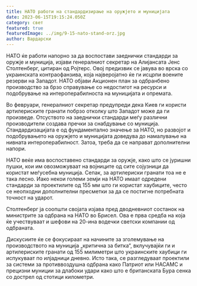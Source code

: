 ```yaml
---
title: НАТО работи на стандардизирање на оружјето и муницијата
date: 2023-06-15T19:15:24.050Z
category: свет
featured: true
featuredImage: ../img/9-15-nato-stand-orz.jpg
author: Вардарски
---
```

НАТО ќе работи напорно за да воспостави заеднички стандарди за оружје и муниција, изјави генералниот секретар на Алијансата Јенс Столтенберг, цитиран од Ројтерс. Овој предизвик се јавува во врска со украинската контраофанзива, која најверојатно ќе ги исцрпи воените резерви на Западот. НАТО објави Акционен план за одбранбено производство за брзо справување со недостигот на ресурси и подобрување на интероперабилноста на муницијата и опремата.

Во февруари, генералниот секретар предупреди дека Киев ги користи артилериските гранати побрзо отколку што Западот може да ги произведе. Отсуството на заеднички стандарди меѓу различни производители создава пречки за снабдување со муниција. Стандардизацијата е од фундаментално значење за НАТО, но развојот и подобрувањето на оружјето и муницијата доведува до намалување на нивната интероперабилност. Затоа, треба да се направат дополнителни напори.

НАТО веќе има воспоставено стандарди за оружје, како што се јуришни пушки, кои им овозможуваат на војниците од сите сојузници да користат меѓусебна муниција. Сепак, за артилериски гранати тоа не е така лесно. Иако некои големи земји на НАТО имаат одредени стандарди за проектилите од 155 мм што ги користат хаубиците, често се неопходни дополнителни пресметки за да се постигне потребната точност на ударот.

Столтенберг ја соопшти својата изјава пред дводневниот состанок на министрите за одбрана на НАТО во Брисел. Ова е прва средба на која ќе учествуваат и шефови на 20-ина водечки светски компании од одбраната.

Дискусиите ќе се фокусираат на начините за зголемување на производството на муниција „критична за битка“, вклучувајќи ги и артилериските гранати од 155 милиметри што украинските хаубици ги испукуваат по илјадници дневно. Исто така, се разгледуваат проектили за системи за противвоздушна одбрана како Патриот или НАСАМС и прецизни муниции за длабоки удари како што е британската Бура сенка со дострел од стотици километри.